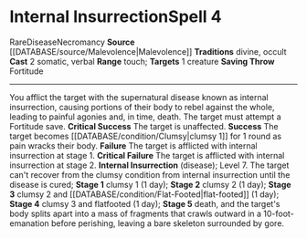 ﻿---
actions: '[two-actions]'
area: null
bloodline: null
component:
- Somatic
- Verbal
cost: null
deity: null
domain: null
duration: null
element: null
heighten: null
heighten_level: '4'
id: '853'
lesson: null
level: '4'
mystery: null
name: Internal Insurrection
patron_theme: null
range: touch
rarity: Rare
requirement: null
rus_type_level: null
saving_throw: Fortitude
school: Necromancy
source: '[[DATABASE/source/Malevolence|Malevolence]]'
target: 1 creature
tradition:
- Divine
- Occult
trait:
- '[[DATABASE/trait/Disease|Disease]]'
- '[[DATABASE/trait/Necromancy|Necromancy]]'
- '[[DATABASE/trait/Rare|Rare]]'
trigger: null
type: Spell

---
# Internal Insurrection<span class="item-type">Spell 4</span>

<span class="trait-rare item-trait">Rare</span><span class="item-trait">Disease</span><span class="item-trait">Necromancy</span>
**Source** [[DATABASE/source/Malevolence|Malevolence]]
**Traditions** divine, occult
**Cast** <span class="action-icon">2</span> somatic, verbal
**Range** touch; **Targets** 1 creature
**Saving Throw** Fortitude

---
You afflict the target with the supernatural disease known as internal insurrection, causing portions of their body to rebel against the whole, leading to painful agonies and, in time, death. The target must attempt a Fortitude save.
**Critical Success** The target is unaffected.
**Success** The target becomes [[DATABASE/condition/Clumsy|clumsy 1]] for 1 round as pain
wracks their body.
**Failure** The target is afflicted with internal insurrection at stage 1.
**Critical Failure** The target is afflicted with internal insurrection at stage 2. 
**Internal Insurrection** (disease); Level 7. The target can't recover from the clumsy condition from internal insurrection until the disease is cured; **Stage 1** clumsy 1 (1 day); **Stage 2** clumsy 2 (1 day); **Stage 3** clumsy 2 and [[DATABASE/condition/Flat-Footed|flat-footed]] (1 day); **Stage 4** clumsy 3 and flatfooted (1 day); **Stage 5** death, and the target's body splits apart into a mass of fragments that crawls outward in a 10-foot-emanation before perishing, leaving a bare skeleton surrounded by gore.